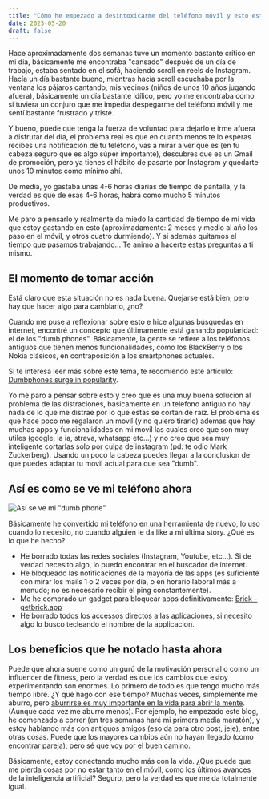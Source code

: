 ```yaml
---
title: "Cómo he empezado a desintoxicarme del teléfono móvil y esto está cambiando mi vida."
date: 2025-05-20
draft: false
---
```


Hace aproximadamente dos semanas tuve un momento bastante crítico en mi día, básicamente me encontraba "cansado" después de un día de trabajo,
estaba sentado en el sofá, haciendo scroll en reels de Instagram. Hacía un día bastante bueno, mientras hacía scroll escuchaba por la ventana los pájaros cantando, mis vecinos (niños de unos 10 años jugando afuera), básicamente un día bastante idílico, pero yo me encontraba como si tuviera un conjuro que me impedía despegarme del teléfono móvil y me sentí bastante frustrado y triste.

Y bueno, puede que tenga la fuerza de voluntad para dejarlo e irme afuera a disfrutar del día, el problema real es que en cuanto menos te lo esperas recibes una notificación de tu teléfono, vas a mirar a ver qué es (en tu cabeza seguro que es algo súper importante), descubres que es un Gmail de promoción, pero ya tienes el hábito de pasarte por Instagram y quedarte unos 10 minutos como mínimo ahí.

De media, yo gastaba unas 4-6 horas diarias de tiempo de pantalla, y la verdad es que de esas 4-6 horas, habrá como mucho 5 minutos productivos.

Me paro a pensarlo y realmente da miedo la cantidad de tiempo de mi vida que estoy gastando en esto (aproximadamente: 2 meses y medio al año los paso en el móvil, y otros cuatro durmiendo). Y si además quitamos el tiempo que pasamos trabajando... Te animo a hacerte estas preguntas a ti mismo.

## El momento de tomar acción

Está claro que esta situación no es nada buena. Quejarse está bien, pero hay que hacer algo para cambiarlo, ¿no?

Cuando me puse a reflexionar sobre esto e hice algunas búsquedas en internet, encontré un concepto que últimamente está ganando popularidad: el de los "dumb phones". Básicamente, la gente se refiere a los teléfonos antiguos que tienen menos funcionalidades, como los BlackBerry o los Nokia clásicos, en contraposición a los smartphones actuales. 

Si te interesa leer más sobre este tema, te recomiendo este artículo: [Dumbphones surge in popularity](https://www.perplexity.ai/discover/tech/dumbphones-surge-in-popularity-ArH1T9SiRY6ANUVDlM_wrg).

Yo me paro a pensar sobre esto y creo que es una muy buena solucion al problema de las distraciones, basicamente en un telefono antiguo no hay nada de lo que me distrae por lo que estas se cortan de raiz. El problema es que hace poco me regalaron un movil (y no quiero tirarlo) ademas que hay muchas apps y funcionalidades en mi movil las cuales creo que son muy utiles (google, la ia, strava, whatsapp etc...) y no creo que sea muy inteligente cortarlas solo por culpa de instagram (pd: te odio Mark Zuckerberg). Usando un poco la cabeza puedes llegar a la conclusion de que puedes adaptar tu movil actual para que sea "dumb".

## Así es como se ve mi teléfono ahora

![Así se ve mi "dumb phone"](/images/photo_dumb_phone.jpg)

Básicamente he convertido mi teléfono en una herramienta de nuevo, lo uso cuando lo necesito, no cuando alguien le da like a mi última story. 
¿Qué es lo que he hecho? 
- He borrado todas las redes sociales (Instagram, Youtube, etc...). Si de verdad necesito algo, lo puedo encontrar en el buscador de internet. 
- He bloqueado las notificaciones de la mayoría de las apps (es suficiente con mirar los mails 1 o 2 veces por día, o en horario laboral más a menudo; no es necesario recibir el ping constantemente).
- Me he comprado un gadget para bloquear apps definitivamente: [Brick - getbrick.app](https://getbrick.app/)
- He borrado todos los accessos directos a las aplicaciones, si necesito algo lo busco tecleando el nombre de la applicacion. 

## Los beneficios que he notado hasta ahora

Puede que ahora suene como un gurú de la motivación personal o como un influencer de fitness, pero la verdad es que los cambios que estoy experimentando son enormes. Lo primero de todo es que tengo mucho más tiempo libre. ¿Y qué hago con ese tiempo? Muchas veces, simplemente me aburro, pero [aburrirse es muy importante en la vida para abrir la mente](https://www.sinews.es/es/por-que-es-bueno-aburrirse/). (Aunque cada vez me aburro menos). Por ejemplo, he empezado este blog, he comenzado a correr (en tres semanas haré mi primera media maratón), y estoy hablando más con antiguos amigos (eso da para otro post, jeje), entre otras cosas. Puede que los mayores cambios aún no hayan llegado (como encontrar pareja), pero sé que voy por el buen camino.

Básicamente, estoy conectando mucho más con la vida. ¿Que puede que me pierda cosas por no estar tanto en el móvil, como los últimos avances de la inteligencia artificial? Seguro, pero la verdad es que me da totalmente igual.